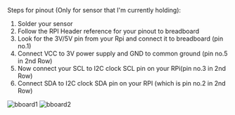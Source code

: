 Steps for pinout (Only for sensor that I'm currently holding):
1) Solder your sensor
2) Follow the RPI Header reference for your pinout to breadboard 
3) Look for the 3V/5V pin from your Rpi and connect it to breadboard (pin no.1)
4) Connect VCC to 3V power supply and GND to common ground (pin no.5 in 2nd Row)
5) Now connect your SCL to I2C clock SCL pin on your RPi(pin no.3 in 2nd Row)
6) Connect SDA to I2C clock SDA pin on your RPI (which is pin no.2 in 2nd Row)


![bboard1](https://user-images.githubusercontent.com/42980862/47366591-0451f880-d6ac-11e8-9067-e740c0f581fb.PNG)
![bboard2](https://user-images.githubusercontent.com/42980862/47366599-074ce900-d6ac-11e8-8676-103b052c9223.PNG)


